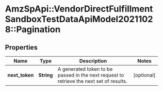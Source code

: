 # AmzSpApi::VendorDirectFulfillmentSandboxTestDataApiModel20211028::Pagination

## Properties
Name | Type | Description | Notes
------------ | ------------- | ------------- | -------------
**next_token** | **String** | A generated token to be passed in the next request to retrieve the next set of results. | [optional] 


